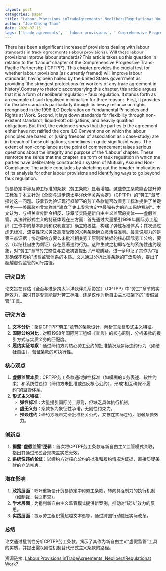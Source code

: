 ```yaml
---
layout: post
categories: paper
title: "Labour Provisions inTradeAgreements: NeoliberalRegulationat Work?"
author: "Joo-Cheong Tham"
date: 2020-07-15
tags: ['trade agreements', ' labour provisions', ' Comprehensive Progressive Trans-Pacific Partnership', ' neoliberal regulation', ' faux regulation']
---
```


There has been a significant increase of provisions dealing with labour standards in trade agreements (labour provisions). Will these labour provisions improve labour standards? This article takes up this question in relation to the ‘Labour’ chapter of the Comprehensive Progressive Trans-Pacific Partnership (‘CPTPP’). This chapter provides the crucial test for whether labour provisions (as currently framed) will improve labour standards, having been hailed by the United States government as providing ‘the strongest protections for workers of any trade agreement in history’.Contrary to rhetoric accompanying this chapter, this article argues that it is a form of neoliberal regulation – faux regulation. It stands forth as an example of such legalised minimalism for three reasons. First, it provides for flexible standards particularly through its heavy reliance on rights recognised in the 1998 ILO Declaration on Fundamental Principles and Rights at Work. Second, it lays down standards for flexibility through non-existent standards, liquid-soft obligations, and heavily qualified obligations.But third, the evidence shows that the parties to the agreement either have not ratified the core ILO Conventions on which the labour principles are based, or (using freedom of association as a case-study) are in breach of these obligations, sometimes in quite significant ways. The extent of non-compliance at the point of commencement raises serious questions about the integrity and purpose of the ‘Labour’ chapter. These reinforce the sense that the chapter is a form of faux regulation in which the parties have deliberately constructed a system of Mutually Assured Non-Compliance.The article concludes by sketching out the broader implications of its analysis for other labour provisions and identifying ways to go beyond faux regulation.

贸易协定中涉及劳工标准的条款（劳工条款）显著增加。这些劳工条款能否提升劳工标准？本文针对《全面与进步跨太平洋伙伴关系协定》（CPTPP）的"劳工"章节探讨这一问题。该章节为验证现行框架下的劳工条款能否改善劳工标准提供了关键样本——美国政府曾宣称其"建立了史上贸易协定中最强有力的劳工保护机制"。本文认为，与相关宣传辞令相反，该章节实质是新自由主义监管的变体——虚假监管。其法律形式主义的特征体现在三方面：首先通过大量援引1998年国际劳工组织《工作中的基本原则和权利宣言》确立的权益，构建了弹性标准体系；其次通过虚无标准、流变性软义务及高度受限的义务条款确立灵活性准则。最具说服力的是第三点证据：协定缔约方要么未批准相关劳工原则所依据的核心国际劳工公约，要么（以结社自由为例证）存在显著违约行为。这种生效之初即存在的系统性违约现象，对"劳工"章节的完整性与立法初衷提出了严峻质疑，进一步印证了其作为"相互确保不履约"虚假监管体系的本质。文末通过分析此类条款的广泛影响，提出了超越虚假监管的可行路径。

### 研究目的  
论文旨在评估《全面与进步跨太平洋伙伴关系协定》（CPTPP）中“劳工”章节的实际效力，探讨其是否真能提升劳工标准，还是仅作为新自由主义框架下的“虚假监管”工具。

### 研究方法  
1. **文本分析**：聚焦CPTPP“劳工”章节的条款设计，解析其法律形式主义特征。  
2. **国际公约对比**：对照1998年国际劳工组织《宣言》的核心原则，分析条款的援引方式与实质义务的匹配度。  
3. **履约实证考察**：通过缔约方对核心劳工公约的批准情况及实际违约行为（如结社自由），验证条款的可执行性。  

### 核心观点  
1. **虚假监管本质**：CPTPP劳工条款通过弹性标准（如模糊的义务表述、软性约束）和系统性违约（缔约方未批准或违反核心公约），形成“相互确保不履约”的监管体系。  
2. **形式主义特征**：  
   - **弹性标准**：大量援引国际劳工原则，但缺乏具体执行机制。  
   - **虚无义务**：条款多为象征性承诺，无刚性约束力。  
   - **预设违约**：缔约方既未完全批准相关公约，又存在实际违约，削弱条款效力。  

### 创新点  
1. **揭露“虚假监管”逻辑**：首次将CPTPP劳工条款与新自由主义监管模式关联，指出其通过形式合规掩盖实质无效。  
2. **系统性违约论证**：以缔约方对核心公约的批准和履约情况为证据，直接质疑条款的立法初衷。  

### 潜在影响  
1. **政策层面**：呼吁重新设计贸易协定中的劳工条款，转向具强制力的执行机制（如制裁、独立审查）。  
2. **学术层面**：为批判新自由主义监管模式提供新案例，推动对“软法”效力的反思。  
3. **实践层面**：提示劳工组织需超越文本倡导，通过跨国行动施压实际改革。  

### 总结  
论文通过批判性分析CPTPP劳工条款，揭示了其作为新自由主义“虚假监管”工具的实质，并提出需以刚性机制替代形式主义条款的路径。

资源链接: [Labour Provisions inTradeAgreements: NeoliberalRegulationat Work?](https://papers.ssrn.com/sol3/papers.cfm?abstract_id=3610727)
